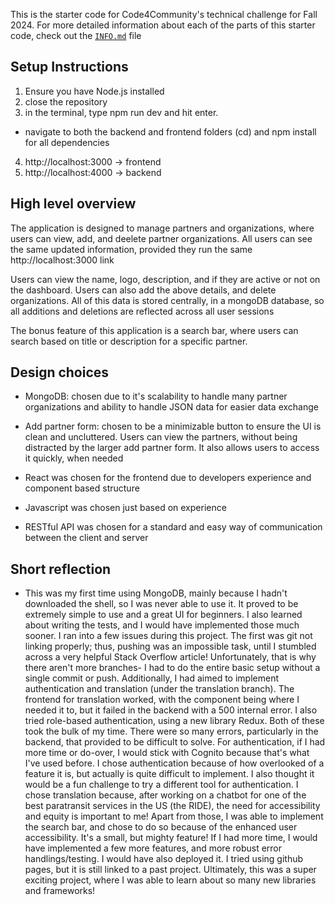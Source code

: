 This is the starter code for Code4Community's technical challenge for Fall 2024. 
For more detailed information about each of the parts of this starter code, check out the [`INFO.md`](INFO.md) file

## Setup Instructions
1. Ensure you have Node.js installed
2. close the repository
3. in the terminal, type npm run dev and hit enter.
- navigate to both the backend and frontend folders (cd) and npm install for all dependencies 
4. http://localhost:3000 -> frontend
5. http://localhost:4000 -> backend


## High level overview
The application is designed to manage partners and organizations, where users can view, add, and deelete partner organizations. All users can see the same updated information, provided they run the same http://localhost:3000 link

Users can view the name, logo, description, and if they are active or not on the dashboard. Users can also add the above details, and delete organizations. All of this data is stored centrally, in a mongoDB database, so all additions and deletions are reflected across all user sessions

The bonus feature of this application is a search bar, where users can search based on title or description for a specific partner.

## Design choices

- MongoDB: chosen due to it's scalability to handle many partner organizations and ability to handle JSON data for easier data exchange

- Add partner form: chosen to be a minimizable button to ensure the UI is clean and uncluttered. Users can view the partners, without being distracted by the larger add partner form. It also allows users to access it quickly, when needed

- React was chosen for the frontend due to developers experience and component based structure

- Javascript was chosen just based on experience

- RESTful API was chosen for a standard and easy way of communication between the client and server

## Short reflection
- This was my first time using MongoDB, mainly because I hadn't downloaded the shell, so I was never able to use it. It proved to be extremely simple to use and a great UI for beginners. I also learned about writing the tests, and I would have implemented those much sooner.  I ran into a few issues during this project. The first was git not linking properly; thus, pushing was an impossible task, until I stumbled across a very helpful Stack Overflow article! Unfortunately, that is why there aren't more branches- I had to do the entire basic setup without a single commit or push. Additionally, I had aimed to implement authentication and translation (under the translation branch). The frontend for translation worked, with the component being where I needed it to, but it failed in the backend with a 500 internal error. I also tried role-based authentication, using a new library Redux. Both of these took the bulk of my time. There were so many errors, particularly in the backend, that provided to be difficult to solve. For authentication, if I had more time or do-over, I would stick with Cognito because that's what I've used before. I chose authentication because of how overlooked of a feature it is, but actually is quite difficult to implement. I also thought it would be a fun challenge to try a different tool for authentication. I chose translation because, after working on a chatbot for one of the best paratransit services in the US (the RIDE), the need for accessibility and equity is important to me! Apart from those, I was able to implement the search bar, and chose to do so because of the enhanced user accessibility. It's a small, but mighty feature! If I had more time, I would have implemented a few more features, and more robust error handlings/testing. I would have also deployed it. I tried using github pages, but it is still linked to a past project. Ultimately, this was a super exciting project, where I was able to learn about so many new libraries and frameworks!
